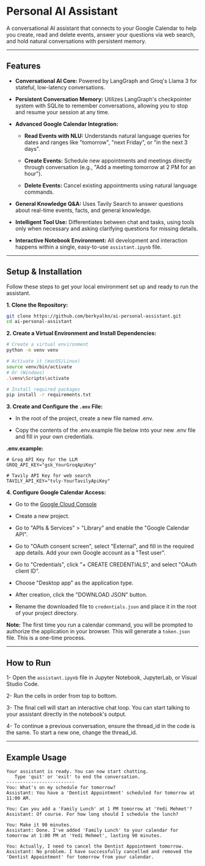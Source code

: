 # Personal AI Assistant


A conversational AI assistant that connects to your Google Calendar to help you create, read and delete events, answer your questions via web search, and hold natural conversations with persistent memory.

---

## Features

- **Conversational AI Core:** Powered by LangGraph and Groq's Llama 3 for stateful, low-latency conversations.

- **Persistent Conversation Memory:** Utilizes LangGraph's checkpointer system with SQLite to remember conversations, allowing you to stop and resume your session at any time.
- **Advanced Google Calendar Integration:**
  + **Read Events with NLU:** Understands natural language queries for dates and ranges like "tomorrow", "next Friday", or "in the next 3 days".

  + **Create Events:** Schedule new appointments and meetings directly through conversation (e.g., "Add a meeting tomorrow at 2 PM for an hour").

  + **Delete Events:** Cancel existing appointments using natural language commands. 
- **General Knowledge Q&A:** Uses Tavily Search to answer questions about real-time events, facts, and general knowledge.
- **Intelligent Tool Use:** Differentiates between chat and tasks, using tools only when necessary and asking clarifying questions for missing details.
- **Interactive Notebook Environment:** All development and interaction happens within a single, easy-to-use `assistant.ipynb` file.

---


##  Setup & Installation

Follow these steps to get your local environment set up and ready to run the assistant.

**1. Clone the Repository:**

```bash
git clone https://github.com/berkyalkn/ai-personal-assistant.git
cd ai-personal-assistant
```

**2. Create a Virtual Environment and Install Dependencies:**

```bash
# Create a virtual environment
python -m venv venv

# Activate it (macOS/Linux)
source venv/bin/activate
# Or (Windows)
.\venv\Scripts\activate

# Install required packages
pip install -r requirements.txt
```

**3. Create and Configure the `.env` File:**

- In the root of the project, create a new file named .env.

-  Copy the contents of the .env.example file below into your new .env file and fill in your own credentials.


**.env.example:**

```
# Groq API Key for the LLM
GROQ_API_KEY="gsk_YourGroqApiKey"

# Tavily API Key for web search
TAVILY_API_KEY="tvly-YourTavilyApiKey"

```


**4. Configure Google Calendar Access:**

- Go to the [Google Cloud Console](https://console.cloud.google.com/)

- Create a new project.

- Go to "APIs & Services" > "Library" and enable the "Google Calendar API".

- Go to "OAuth consent screen", select "External", and fill in the required app details. Add your own Google account as a "Test user".

- Go to "Credentials", click "+ CREATE CREDENTIALS", and select "OAuth client ID".

- Choose "Desktop app" as the application type.

- After creation, click the "DOWNLOAD JSON" button.

- Rename the downloaded file to `credentials.json` and place it in the root of your project directory.

**Note:** The first time you run a calendar command, you will be prompted to authorize the application in your browser. This will generate a `token.json` file. This is a one-time process.

---

## How to Run

1- Open the `assistant.ipynb` file in Jupyter Notebook, JupyterLab, or Visual Studio Code.

2- Run the cells in order from top to bottom.

3- The final cell will start an interactive chat loop. You can start talking to your assistant directly in the notebook's output.

4- To continue a previous conversation, ensure the thread_id in the code is the same. To start a new one, change the thread_id.

--- 

## Example Usage

```
Your assistant is ready. You can now start chatting.
   Type 'quit' or 'exit' to end the conversation.
-------------------------
You: What's on my schedule for tomorrow?
Assistant: You have a 'Dentist Appointment' scheduled for tomorrow at 11:00 AM.

You: Can you add a 'Family Lunch' at 1 PM tomorrow at 'Yedi Mehmet'?
Assistant: Of course. For how long should I schedule the lunch?

You: Make it 90 minutes.
Assistant: Done. I've added 'Family Lunch' to your calendar for tomorrow at 1:00 PM at 'Yedi Mehmet', lasting 90 minutes.

You: Actually, I need to cancel the Dentist Appointment tomorrow.
Assistant: No problem. I have successfully cancelled and removed the 'Dentist Appointment' for tomorrow from your calendar.